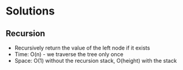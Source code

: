 # Solutions

## Recursion
- Recursively return the value of the left node if it exists
- Time: O(n) - we traverse the tree only once
- Space: O(1) without the recursion stack, O(height) with the stack

